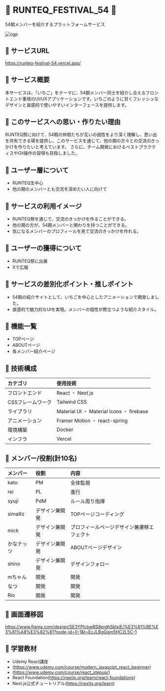 # 🍓 RUNTEQ_FESTIVAL_54 🍓
54期メンバーを紹介するプラットフォームサービス

![ogp](https://github.com/user-attachments/assets/09c54aa9-f4a2-42d0-9f33-37156b094046)

## 🍓 サービスURL
https://runteq-festival-54.vercel.app/

## 🍓 サービス概要
本サービスは、「いちご」をテーマに、54期メンバー同士を紹介し合えるフロントエンド重視のUI/UXアプリケーションです。いちごのように甘くフレッシュなデザインと直感的で使いやすいインターフェースを提供します。

## 🍓 このサービスへの思い・作りたい理由
RUNTEQ祭に向けて、54期の仲間たちが互いの個性をより深く理解し、思い出を共有できる場を提供し、このサービスを通じて、他の期の方々との交流のきっかけを作りたいと考えています。
さらに、チーム開発におけるベストプラクティスやGit操作の習得も目指しました。

## 🍓 ユーザー層について
- RUNTEQ生中心
- 他の期のメンバーとも交流を深めたい人に向けて

## 🍓 サービスの利用イメージ
- RUNTEQ祭を通じて、交流のきっかけを作ることができる。
- 他の期の方が、54期メンバーと関わりを持つことができる。
- 気になるメンバーのプロフィールを見て交流のきっかけを作れる。

## 🍓 ユーザーの獲得について
- RUNTEQ祭に出展
- Xで広報

## 🍓 サービスの差別化ポイント・推しポイント
- 54期の紹介サイトとして、いちごを中心としたアニメーションで開発しました。
- 直感的で魅力的なUIを実現。メンバーの個性が際立つような紹介スタイル。

## 🍓 機能一覧
- TOPページ
- ABOUTページ
- 各メンバー紹介ページ

## 🍓 技術構成
| カテゴリ | 使用技術 |
|:-------|:-------|
|フロントエンド|React ・ Next.js|
|CSSフレームワーク|Tailwind CSS|
|ライブラリ|Material UI ・ Material Icons ・ firebase|
|アニメーション|Framer Motion ・ react-spring|
|環境構築|Docker|
|インフラ|Vercel|

## 🍓 メンバー/役割(計10名)
| メンバー | 役割 | 内容 |
|:-------|:-------|:-------|
|kato|PM|全体監視|
|rei|PL|進行|
|syuji|PdM|ルール周り指揮|
|sima9z|デザイン兼開発|TOPページコーディング|
|mick|デザイン兼開発|プロフィールページデザイン兼遷移エフェクト|
|かなナッツ|デザイン兼開発|ABOUTページデザイン|
|shino|デザイン兼開発|デザインフォロー|
|mちゃん|開発|開発|
|なつ|開発|開発|
|Rio|開発|開発|

## 🍓 画面遷移図
https://www.figma.com/design/SE3YPIcbwRS8erdhSkIxiE/%E3%81%BE%E3%81%A8%E3%82%81?node-id=0-1&t=EcJLBgQgm5HC2L5C-1

## 🍓 学習教材
- Udemy React講座
- (https://www.udemy.com/course/modern_javascipt_react_beginner)
- (https://www.udemy.com/course/react_stepup/)
- React Foundation(https://nextjs.org/learn/react-foundations)
- Next.js公式チュートリアル(https://nextjs.org/learn)
